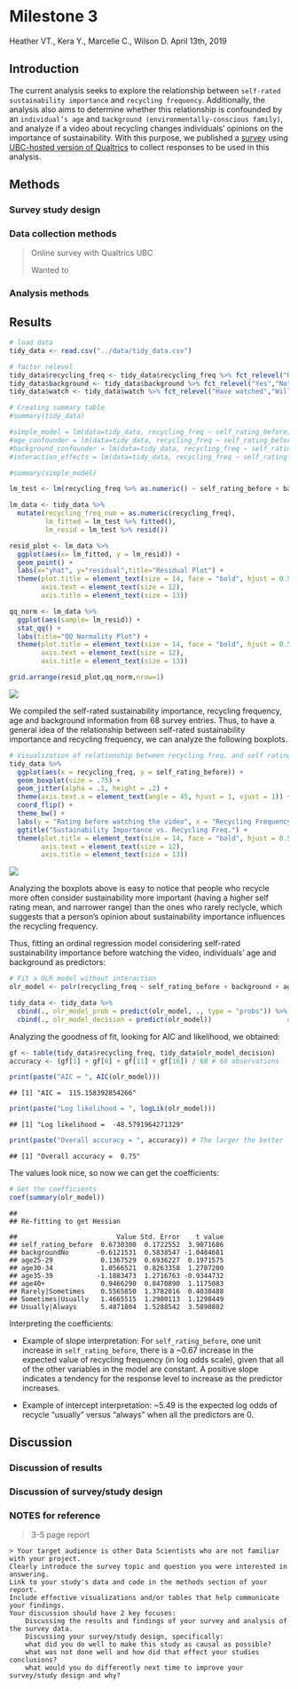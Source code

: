 Milestone 3
================
Heather VT., Kera Y., Marcelle C., Wilson D.
April 13th, 2019

## Introduction

The current analysis seeks to explore the relationship between
`self-rated sustainability importance` and `recycling frequency`.
Additionally, the analysis also aims to determine whether this
relationship is confounded by an `individual’s age` and `background
(environmentally-conscious family)`, and analyze if a video about
recycling changes individuals’ opinions on the importance of
sustainability. With this purpose, we published a
[survey](https://ubc.ca1.qualtrics.com/jfe/form/SV_4SJCJH59wUakrEF)
using [UBC-hosted version of Qualtrics](https://ubc.ca1.qualtrics.com/)
to collect responses to be used in this analysis.

## Methods

### Survey study design

### Data collection methods

> Online survey with Qualtrics UBC
> 
> Wanted to

### Analysis methods

## Results

``` r
# load data
tidy_data <- read.csv("../data/tidy_data.csv")

# factor relevel
tidy_data$recycling_freq <- tidy_data$recycling_freq %>% fct_relevel("Rarely","Sometimes","Usually","Always")
tidy_data$background <- tidy_data$background %>% fct_relevel("Yes","No")
tidy_data$watch <- tidy_data$watch %>% fct_relevel("Have watched","Will pass")
```

``` r
# Creating summary table
#summary(tidy_data)
```

``` r
#simple_model = lm(data=tidy_data, recycling_freq ~ self_rating_before)
#age_confounder = lm(data=tidy_data, recycling_freq ~ self_rating_before + age)
#background_confounder = lm(data=tidy_data, recycling_freq ~ self_rating_before + background)
#interaction_effects = lm(data=tidy_data, recycling_freq ~ self_rating_before + background*age)

#summary(simple_model)
```

``` r
lm_test <- lm(recycling_freq %>% as.numeric() ~ self_rating_before + background + age, data = tidy_data)

lm_data <- tidy_data %>% 
  mutate(recycling_freq_num = as.numeric(recycling_freq),
         lm_fitted = lm_test %>% fitted(),
         lm_resid = lm_test %>% resid())

resid_plot <- lm_data %>% 
  ggplot(aes(x= lm_fitted, y = lm_resid)) +
  geom_point() +
  labs(x="yhat", y="residual",title="Residual Plot") +
  theme(plot.title = element_text(size = 14, face = "bold", hjust = 0.5),
        axis.text = element_text(size = 12),
        axis.title = element_text(size = 13))

qq_norm <- lm_data %>% 
  ggplot(aes(sample= lm_resid)) +
  stat_qq() +
  labs(title="QQ Normality Plot") +
  theme(plot.title = element_text(size = 14, face = "bold", hjust = 0.5),
        axis.text = element_text(size = 12),
        axis.title = element_text(size = 13))

grid.arrange(resid_plot,qq_norm,nrow=1)
```

![](images_report/unnamed-chunk-1-1.png)<!-- -->

We compiled the self-rated sustainability importance, recycling
frequency, age and background information from 68 survey entries. Thus,
to have a general idea of the relationship between self-rated
sustainability importance and recycling frequency, we can analyze the
following
boxplots.

``` r
# Visualization of relationship between recycling freq. and self rating before watching the video
tidy_data %>%
  ggplot(aes(x = recycling_freq, y = self_rating_before)) +
  geom_boxplot(size = .75) +
  geom_jitter(alpha = .1, height = .2) +
  theme(axis.text.x = element_text(angle = 45, hjust = 1, vjust = 1)) +
  coord_flip() +
  theme_bw() +
  labs(y = "Rating before watching the video", x = "Recycling Frequency") +
  ggtitle("Sustainability Importance vs. Recycling Freq.") +
  theme(plot.title = element_text(size = 14, face = "bold", hjust = 0.5),
        axis.text = element_text(size = 12),
        axis.title = element_text(size = 13))
```

![](images_report/visualization-1.png)<!-- -->

Analyzing the boxplots above is easy to notice that people who recycle
more often consider sustainability more important (having a higher self
rating mean, and narrower range) than the ones who rarely reclycle,
which suggests that a person’s opinion about sustainability importance
influences the recycling frequency.

Thus, fitting an ordinal regression model considering self-rated
sustainability importance before watching the video, individuals’ age
and background as predictors:

``` r
# Fit a OLR model without interaction
olr_model <- polr(recycling_freq ~ self_rating_before + background + age, data = tidy_data)

tidy_data <- tidy_data %>%
  cbind(., olr_model_prob = predict(olr_model, ., type = "probs")) %>% #estimated probability
  cbind(., olr_model_decision = predict(olr_model))                   #estimated result according to the probabilities
```

Analyzing the goodness of fit, looking for AIC and likelihood, we
obtained:

``` r
gf <- table(tidy_data$recycling_freq, tidy_data$olr_model_decision)
accuracy <- (gf[1] + gf[6] + gf[11] + gf[16]) / 68 # 68 observations

print(paste("AIC = ", AIC(olr_model))) 
```

    ## [1] "AIC =  115.158392854266"

``` r
print(paste("Log likelihood = ", logLik(olr_model))) 
```

    ## [1] "Log likelihood =  -48.5791964271329"

``` r
print(paste("Overall accuracy = ", accuracy)) # The larger the better
```

    ## [1] "Overall accuracy =  0.75"

The values look nice, so now we can get the coefficients:

``` r
# Get the coefficients
coef(summary(olr_model))
```

    ## 
    ## Re-fitting to get Hessian

    ##                         Value Std. Error    t value
    ## self_rating_before  0.6730300  0.1722552  3.9071686
    ## backgroundNo       -0.6121531  0.5838547 -1.0484681
    ## age25-29            0.1367529  0.6936227  0.1971575
    ## age30-34            1.0566521  0.8263358  1.2787200
    ## age35-39           -1.1883473  1.2716763 -0.9344732
    ## age40+              0.9466290  0.8470890  1.1175083
    ## Rarely|Sometimes    0.5565850  1.3782016  0.4038488
    ## Sometimes|Usually   1.4665515  1.2980113  1.1298449
    ## Usually|Always      5.4871804  1.5288542  3.5890802

Interpreting the coefficients:

  - Example of slope interpretation: For `self_rating_before`, one unit
    increase in `self_rating_before`, there is a ~0.67 increase in the
    expected value of recycling frequency (in log odds scale), given
    that all of the other variables in the model are constant. A
    positive slope indicates a tendency for the response level to
    increase as the predictor increases.

  - Example of intercept interpretation: ~5.49 is the expected log odds
    of recycle “usually” versus “always” when all the predictors are 0.

## Discussion

### Discussion of results

### Discussion of survey/study design

### NOTES for reference

> 3-5 page
    report

    > Your target audience is other Data Scientists who are not familiar with your project.
    Clearly introduce the survey topic and question you were interested in answering.
    Link to your study's data and code in the methods section of your report.
    Include effective visualizations and/or tables that help communicate your findings.
    Your discussion should have 2 key focuses:
        Discussing the results and findings of your survey and analysis of the survey data.
        Discussing your survey/study design, specifically:
        what did you do well to make this study as causal as possible?
        what was not done well and how did that effect your studies conclusions?
        what would you do differently next time to improve your survey/study design and why?
